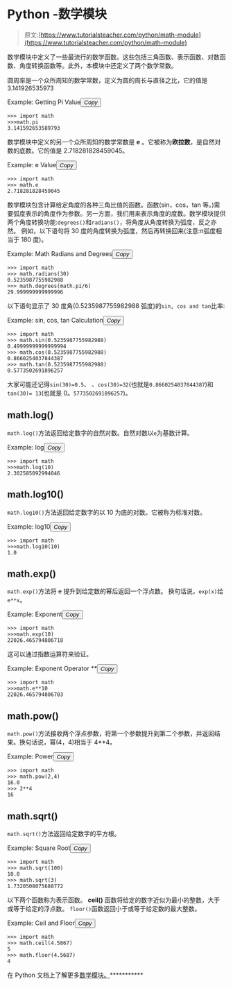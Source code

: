 # Python -数学模块

> 原文:[https://www.tutorialsteacher.com/python/math-module](https://www.tutorialsteacher.com/python/math-module)

数学模块中定义了一些最流行的数学函数。这些包括三角函数、表示函数、对数函数、角度转换函数等。此外，本模块中还定义了两个数学常数。

圆周率是一个众所周知的数学常数，定义为圆的周长与直径之比，它的值是 3.141926535973

Example: Getting Pi Value<button class="copy-btn pull-right" title="Copy example code">*Copy*</button> 

```
>>> import math
>>>math.pi
3.141592653589793 
```

数学模块中定义的另一个众所周知的数学常数是 **e** 。它被称为**欧拉数**，是自然对数的底数。它的值是 2.718281828459045。

Example: e Value<button class="copy-btn pull-right" title="Copy example code">*Copy*</button> 

```
>>> import math
>>> math.e
2.718281828459045 
```

数学模块包含计算给定角度的各种三角比值的函数。函数(sin，cos，tan 等。)需要弧度表示的角度作为参数。另一方面，我们用来表示角度的度数。数学模块提供两个角度转换功能:`degrees()`和`radians()`，将角度从角度转换为弧度，反之亦然。 例如，以下语句将 30 度的角度转换为弧度，然后再转换回来(注意:π弧度相当于 180 度)。

Example: Math Radians and Degrees<button class="copy-btn pull-right" title="Copy example code">*Copy*</button> 

```
>>> import math
>>> math.radians(30)
0.5235987755982988
>>> math.degrees(math.pi/6)
29.999999999999996 
```

以下语句显示了 30 度角(0.5235987755982988 弧度)的`sin, cos and tan`比率:

Example: sin, cos, tan Calculation<button class="copy-btn pull-right" title="Copy example code">*Copy*</button> 

```
>>> import math
>>> math.sin(0.5235987755982988)
0.49999999999999994
>>> math.cos(0.5235987755982988)
0.8660254037844387
>>> math.tan(0.5235987755982988)
0.5773502691896257 
```

大家可能还记得`sin(30)=0.5`、 、`cos(30)=32`(也就是`0.8660254037844387`)和`tan(30)= 13`(也就是 0。`5773502691896257`)。

## math.log()

`math.log()`方法返回给定数字的自然对数。自然对数以`e`为基数计算。

Example: log<button class="copy-btn pull-right" title="Copy example code">*Copy*</button> 

```
>>> import math
>>>math.log(10)
2.302585092994046 
```

## math.log10()

`math.log10()`方法返回给定数字的以 10 为底的对数。它被称为标准对数。

Example: log10<button class="copy-btn pull-right" title="Copy example code">*Copy*</button> 

```
>>> import math
>>>math.log10(10)
1.0 
```

## math.exp()

`math.exp()`方法将 e 提升到给定数的幂后返回一个浮点数。 换句话说，`exp(x)`给`e**x`。

Example: Exponent<button class="copy-btn pull-right" title="Copy example code">*Copy*</button> 

```
>>> import math
>>>math.exp(10)
22026.465794806718 
```

这可以通过指数运算符来验证。

Example: Exponent Operator **<button class="copy-btn pull-right" title="Copy example code">*Copy*</button> 

```
>>> import math
>>>math.e**10
22026.465794806703 
```

## math.pow()

`math.pow()`方法接收两个浮点参数，将第一个参数提升到第二个参数，并返回结果。换句话说，幂(4，4)相当于 4**4。

Example: Power<button class="copy-btn pull-right" title="Copy example code">*Copy*</button> 

```
>>> import math
>>> math.pow(2,4)
16.0
>>> 2**4
16 
```

## math.sqrt()

`math.sqrt()`方法返回给定数字的平方根。

Example: Square Root<button class="copy-btn pull-right" title="Copy example code">*Copy*</button> 

```
>>> import math
>>> math.sqrt(100)
10.0
>>> math.sqrt(3)
1.7320508075688772 
```

以下两个函数称为表示函数。 **ceil()** 函数将给定的数字近似为最小的整数，大于或等于给定的浮点数。 `floor()`函数返回小于或等于给定数的最大整数。

Example: Ceil and Floor<button class="copy-btn pull-right" title="Copy example code">*Copy*</button> 

```
>>> import math
>>> math.ceil(4.5867)
5            
>>> math.floor(4.5687)
4 
```

在 Python 文档上了解更多[数学模块。](https://docs.python.org/3/library/math.html)***********